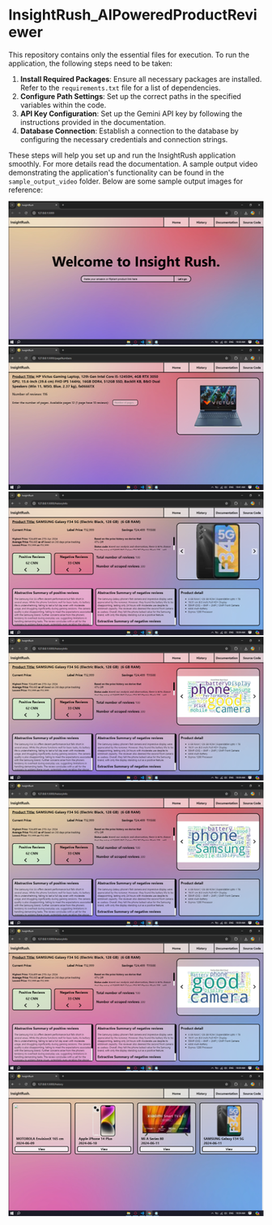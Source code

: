 # InsightRush_AIPoweredProductReviewer

This repository contains only the essential files for execution. To run the application, the following steps need to be taken:

1. **Install Required Packages**: Ensure all necessary packages are installed. Refer to the `requirements.txt` file for a list of dependencies.
2. **Configure Path Settings**: Set up the correct paths in the specified variables within the code.
3. **API Key Configuration**: Set up the Gemini API key by following the instructions provided in the documentation.
4. **Database Connection**: Establish a connection to the database by configuring the necessary credentials and connection strings.

These steps will help you set up and run the InsightRush application smoothly. For more details read the documentation.
A sample output video demonstrating the application's functionality can be found in the `sample_output_video` folder. Below are some sample output images for reference:

![png](./sample_output_images/1.png)
![png](./sample_output_images/2.png)
![png](./sample_output_images/3.png)
![png](./sample_output_images/4.png)
![png](./sample_output_images/5.png)
![png](./sample_output_images/6.png)
![png](./sample_output_images/7.png)


